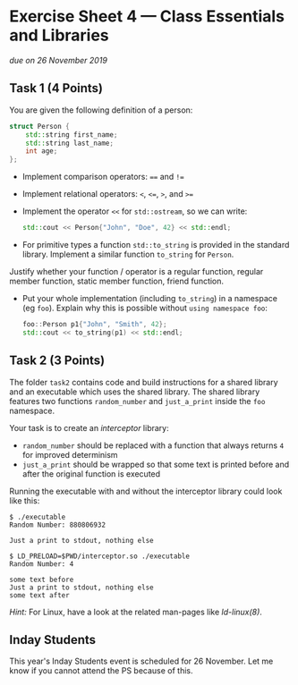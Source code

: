 # Exercise Sheet 4 — Class Essentials and Libraries

*due on 26 November 2019*

## Task 1 (4 Points)

You are given the following definition of a person:

```cpp
struct Person {
    std::string first_name;
    std::string last_name;
    int age;
};
```

- Implement comparison operators: `==` and `!=`
- Implement relational operators: `<`, `<=`, `>`, and `>=`
- Implement the operator `<<` for `std::ostream`, so we can write:

  ```cpp
  std::cout << Person{"John", "Doe", 42} << std::endl;
  ```

- For primitive types a function `std::to_string` is provided in the standard library.
  Implement a similar function `to_string` for `Person`.

Justify whether your function / operator is a regular function, regular member function, static member function, friend function.

- Put your whole implementation (including `to_string`) in a namespace (eg `foo`).
  Explain why this is possible without `using namespace foo`:

  ```cpp
  foo::Person p1{"John", "Smith", 42};
  std::cout << to_string(p1) << std::endl;
  ```

## Task 2 (3 Points)

The folder `task2` contains code and build instructions for a shared library and an executable which uses the shared library.
The shared library features two functions `random_number` and `just_a_print` inside the `foo` namespace.

Your task is to create an *interceptor* library:

- `random_number` should be replaced with a function that always returns `4` for improved determinism
- `just_a_print` should be wrapped so that some text is printed before and after the original function is executed

Running the executable with and without the interceptor library could look like this:

```
$ ./executable
Random Number: 880806932

Just a print to stdout, nothing else

$ LD_PRELOAD=$PWD/interceptor.so ./executable
Random Number: 4

some text before
Just a print to stdout, nothing else
some text after
```

*Hint:* For Linux, have a look at the related man-pages like *ld-linux(8)*.

## Inday Students

This year's Inday Students event is scheduled for 26 November.
Let me know if you cannot attend the PS because of this.

